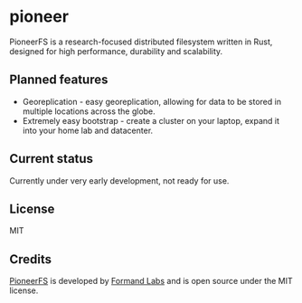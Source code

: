 # pioneer
PioneerFS is a research-focused distributed filesystem written in Rust, designed for high performance, durability and scalability.

## Planned features
* Georeplication - easy georeplication, allowing for data to be stored in multiple locations across the globe.
* Extremely easy bootstrap - create a cluster on your laptop, expand it into your home lab and datacenter.

## Current status
Currently under very early development, not ready for use.

## License
MIT

## Credits
[PioneerFS](https://pioneer.eco) is developed by [Formand Labs](https://formand.tech) and is open source under the MIT license.
```